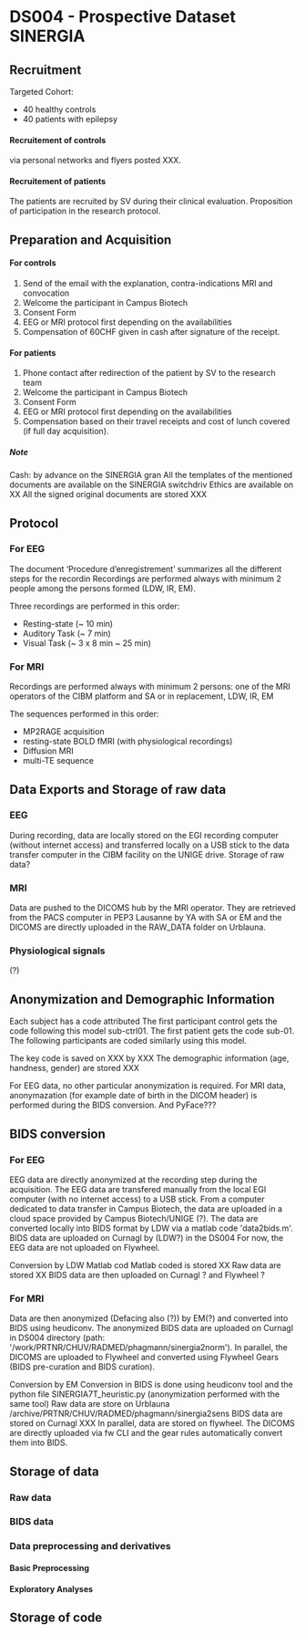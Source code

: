 
# DS004 - Prospective Dataset SINERGIA

## Recruitment

Targeted Cohort:
- 40 healthy controls 
- 40 patients with epilepsy

#### Recruitement of controls
via  personal networks and flyers posted XXX.

#### Recruitement of patients
The patients are recruited by SV during their clinical evaluation. Proposition of participation in the research protocol.

## Preparation and Acquisition

#### For controls 

1. Send of the email with the explanation, contra-indications MRI and convocation
2. Welcome the participant in Campus Biotech 
3. Consent Form
4. EEG or MRI protocol first depending on the availabilities
5. Compensation of 60CHF given in cash after signature of the receipt.


#### For patients

1. Phone contact after redirection of the patient by SV to the research team
2. Welcome the participant in Campus Biotech 
3. Consent Form
4. EEG or MRI protocol first depending on the availabilities
5. Compensation based on their travel receipts and cost of lunch covered (if full day acquisition).

##### Note
Cash: by advance on the SINERGIA gran
All the templates of the mentioned documents are available on the SINERGIA switchdriv
Ethics are available on XX
All the signed original documents are stored XXX



## Protocol

### For EEG
 
The document ‘Procedure d’enregistrement’ summarizes all the different steps for the recordin
Recordings are performed always with minimum 2 people among the persons formed (LDW, IR, EM).

Three recordings are performed in this order:
- Resting-state (~ 10 min)
- Auditory Task (~ 7 min)
- Visual Task (~ 3 x 8 min  ~ 25 min)

### For MRI

Recordings are performed always with minimum 2 persons: one of the MRI operators of the CIBM platform and SA or in replacement, LDW, IR, EM

The sequences performed in this order:
- MP2RAGE acquisition
- resting-state BOLD fMRI (with physiological recordings)
- Diffusion MRI
- multi-TE sequence




## Data Exports and Storage of raw data

### EEG

During recording, data are locally stored on the EGI recording computer (without internet access) and transferred locally on a USB stick to the data transfer computer in the CIBM facility on the UNIGE drive.
Storage of raw data?



### MRI
Data are pushed to the DICOMS hub by the MRI operator. They are retrieved from the PACS computer in PEP3 Lausanne by YA with SA or EM and the DICOMS are directly uploaded in the RAW_DATA folder on Urblauna. 


### Physiological signals
(?)



## Anonymization and Demographic Information
Each subject has a code attributed
The first participant control gets the code following this model sub-ctrl01.
The first patient gets the code sub-01.
The following participants are coded similarly using this model.

The key code is saved on XXX by XXX
The demographic information (age, handness, gender) are stored XXX

For EEG data, no other particular anonymization is required.
For MRI data, anonymazation (for example date of birth in the DICOM header) is performed during the BIDS conversion.  And PyFace???


## BIDS conversion

### For EEG
EEG data are directly anonymized at the recording step during the acquisition.
The EEG data are transfered manually from the local EGI computer (with no internet access) to a USB stick.
From a computer dedicated to data transfer in Campus Biotech, the data are uploaded in a cloud space provided by Campus Biotech/UNIGE (?).
The data are converted locally into BIDS format by LDW via a matlab code 'data2bids.m'.
BIDS data are uploaded on Curnagl by (LDW?) in the DS004
For now, the EEG data are not uploaded on Flywheel. 

Conversion by LDW
Matlab cod
Matlab coded is stored XX
Raw data are stored XX
BIDS data are then uploaded on Curnagl ? and Flywheel ?


### For MRI


Data are then anonymized (Defacing also (?)) by EM(?) and converted into BIDS using heudiconv. 
The anonymized BIDS data are uploaded on Curnagl in DS004 directory (path: '/work/PRTNR/CHUV/RADMED/phagmann/sinergia2norm').
In parallel, the DICOMS are uploaded to Flywheel and converted using Flywheel Gears (BIDS pre-curation and BIDS curation). 

Conversion by EM
Conversion in BIDS is done using heudiconv tool and the python file SINERGIA7T_heuristic.py (anonymization performed with the same tool)
Raw data are store on Urblauna
/archive/PRTNR/CHUV/RADMED/phagmann/sinergia2sens
BIDS data are stored on Curnagl XXX
In parallel, data are stored on flywheel.
The DICOMS are directly uploaded via fw CLI and the gear rules automatically convert them into BIDS. 


## Storage of data

### Raw data


### BIDS data


### Data preprocessing and derivatives

#### Basic Preprocessing

#### Exploratory Analyses


## Storage of code


